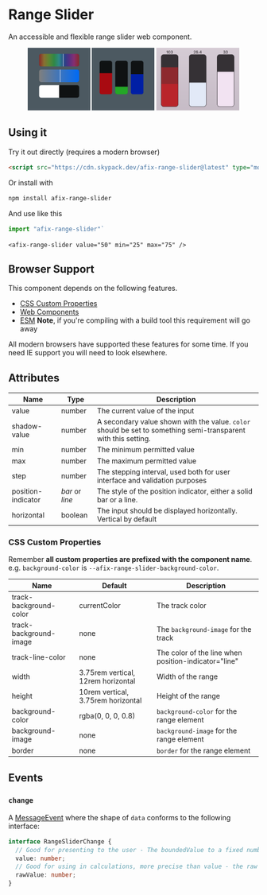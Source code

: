# Range Slider

An accessible and flexible range slider web component.

<div style="text-align: center">
  <a href="https://blog.lukechannings.com/afix-range-slider/#hsl"><img src="screenshots/hsl.png" alt="HSL" width="25%" /></a>
  <a href="https://blog.lukechannings.com/afix-range-slider/#rgb"><img src="screenshots/rgb.png" alt="RGB" width="25%" /></a>
  <a href="https://blog.lukechannings.com/afix-range-slider/#complex"><img src="screenshots/borders.png" alt="With borders" width="33.15%" /></a>
</div>

## Using it

Try it out directly (requires a modern browser)

```html
<script src="https://cdn.skypack.dev/afix-range-slider@latest" type="module"></script>
```

Or install with

```bash
npm install afix-range-slider
```

And use like this

```js
import "afix-range-slider"`
```

`<afix-range-slider value="50" min="25" max="75" />`

## Browser Support

This component depends on the following features.

- [CSS Custom Properties](https://caniuse.com/#feat=custom-elementsv1)
- [Web Components](https://caniuse.com/#feat=custom-elementsv1)
- [ESM](https://caniuse.com/#feat=es6-module) **Note**, if you're compiling with a build tool this requirement will go away

All modern browsers have supported these features for some time. If you need IE support you will need to look elsewhere.

## Attributes

| Name               | Type            | Description                                                                                                    |
| ------------------ | --------------- | -------------------------------------------------------------------------------------------------------------- |
| value              | number          | The current value of the input                                                                                 |
| shadow-value       | number          | A secondary value shown with the value. `color` should be set to something semi-transparent with this setting. |
| min                | number          | The minimum permitted value                                                                                    |
| max                | number          | The maximum permitted value                                                                                    |
| step               | number          | The stepping interval, used both for user interface and validation purposes                                    |
| position-indicator | _bar_ or _line_ | The style of the position indicator, either a solid bar or a line.                                             |
| horizontal         | boolean         | The input should be displayed horizontally. Vertical by default                                                |

### CSS Custom Properties

Remember **all custom properties are prefixed with the component name**. e.g. `background-color` is `--afix-range-slider-background-color`.

| Name                   | Default                            | Description                                          |
| ---------------------- | ---------------------------------- | ---------------------------------------------------- |
| track-background-color | currentColor                       | The track color                                      |
| track-background-image | none                               | The `background-image` for the track                 |
| track-line-color       | none                               | The color of the line when position-indicator="line" |
| width                  | 3.75rem vertical, 12rem horizontal | Width of the range                                   |
| height                 | 10rem vertical, 3.75rem horizontal | Height of the range                                  |
| background-color       | rgba(0, 0, 0, 0.8)                 | `background-color` for the range element             |
| background-image       | none                               | `background-image` for the range element             |
| border                 | none                               | `border` for the range element                       |

## Events

### `change`

A [MessageEvent](https://developer.mozilla.org/en-US/docs/Web/API/MessageEvent) where the shape of `data` conforms to the following interface:

```typescript
interface RangeSliderChange {
  // Good for presenting to the user - The boundedValue to a fixed number of places based on the step attribute.
  value: number;
  // Good for using in calculations, more precise than value - the raw input value after minmax(value)
  rawValue: number;
}
```
